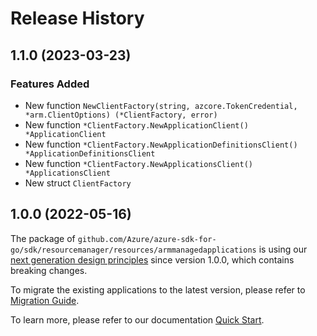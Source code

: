 # Release History

## 1.1.0 (2023-03-23)
### Features Added

- New function `NewClientFactory(string, azcore.TokenCredential, *arm.ClientOptions) (*ClientFactory, error)`
- New function `*ClientFactory.NewApplicationClient() *ApplicationClient`
- New function `*ClientFactory.NewApplicationDefinitionsClient() *ApplicationDefinitionsClient`
- New function `*ClientFactory.NewApplicationsClient() *ApplicationsClient`
- New struct `ClientFactory`


## 1.0.0 (2022-05-16)

The package of `github.com/Azure/azure-sdk-for-go/sdk/resourcemanager/resources/armmanagedapplications` is using our [next generation design principles](https://azure.github.io/azure-sdk/general_introduction.html) since version 1.0.0, which contains breaking changes.

To migrate the existing applications to the latest version, please refer to [Migration Guide](https://aka.ms/azsdk/go/mgmt/migration).

To learn more, please refer to our documentation [Quick Start](https://aka.ms/azsdk/go/mgmt).